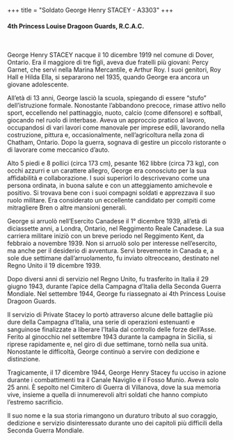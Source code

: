 +++
title = "Soldato George Henry STACEY - A3303"
+++

#### 4th Princess Louise Dragoon Guards, R.C.A.C.
<br>


George Henry STACEY nacque il 10 dicembre 1919 nel comune di Dover, Ontario. Era il maggiore di tre figli, aveva due fratelli più giovani: Percy Garnet, che servì nella Marina Mercantile, e Arthur Roy. I suoi genitori, Roy Hall e Hilda Ella, si separarono nel 1935, quando George era ancora un giovane adolescente.

All’età di 13 anni, George lasciò la scuola, spiegando di essere “stufo” dell’istruzione formale. Nonostante l’abbandono precoce, rimase attivo nello sport, eccellendo nel pattinaggio, nuoto, calcio (come difensore) e softball, giocando nel ruolo di interbase. Aveva un approccio pratico al lavoro, occupandosi di vari lavori come manovale per imprese edili, lavorando nella costruzione, pittura e, occasionalmente, nell’agricoltura nella zona di Chatham, Ontario. Dopo la guerra, sognava di gestire un piccolo ristorante o di lavorare come meccanico d’auto.

Alto 5 piedi e 8 pollici (circa 173 cm), pesante 162 libbre (circa 73 kg), con occhi azzurri e un carattere allegro, George era conosciuto per la sua affidabilità e collaborazione. I suoi superiori lo descrivevano come una persona ordinata, in buona salute e con un atteggiamento amichevole e positivo. Si trovava bene con i suoi compagni soldati e apprezzava il suo ruolo militare. Era considerato un eccellente candidato per compiti come mitragliere Bren o altre mansioni generali.

George si arruolò nell’Esercito Canadese il 1° dicembre 1939, all’età di diciassette anni, a Londra, Ontario, nel Reggimento Reale Canadese. La sua carriera militare iniziò con un breve periodo nel Reggimento Kent, da febbraio a novembre 1939. Non si arruolò solo per interesse nell’esercito, ma anche per il desiderio di avventura. Servì brevemente in Canada e, a sole due settimane dall’arruolamento, fu inviato oltreoceano, destinato nel Regno Unito il 19 dicembre 1939.

Dopo diversi anni di servizio nel Regno Unito, fu trasferito in Italia il 29 giugno 1943, durante l’apice della Campagna d’Italia della Seconda Guerra Mondiale. Nel settembre 1944, George fu riassegnato ai 4th Princess Louise Dragoon Guards.

Il servizio di Private Stacey lo portò attraverso alcune delle battaglie più dure della Campagna d’Italia, una serie di operazioni estenuanti e sanguinose finalizzate a liberare l’Italia dal controllo delle forze dell’Asse. Ferito al ginocchio nel settembre 1943 durante la campagna in Sicilia, si riprese rapidamente e, nel giro di due settimane, tornò nella sua unità. Nonostante le difficoltà, George continuò a servire con dedizione e distinzione.

Tragicamente, il 17 dicembre 1944, George Henry Stacey fu ucciso in azione durante i combattimenti tra il Canale Naviglio e il Fosso Munio. Aveva solo 25 anni. È sepolto nel Cimitero di Guerra di Villanova, dove la sua memoria vive, insieme a quella di innumerevoli altri soldati che hanno compiuto l’estremo sacrificio.

Il suo nome e la sua storia rimangono un duraturo tributo al suo coraggio, dedizione e servizio disinteressato durante uno dei capitoli più difficili della Seconda Guerra Mondiale.
